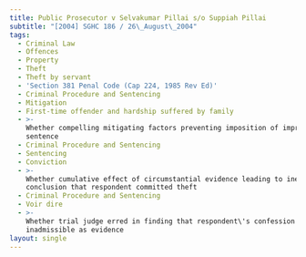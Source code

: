 ```yaml
---
title: Public Prosecutor v Selvakumar Pillai s/o Suppiah Pillai
subtitle: "[2004] SGHC 186 / 26\_August\_2004"
tags:
  - Criminal Law
  - Offences
  - Property
  - Theft
  - Theft by servant
  - 'Section 381 Penal Code (Cap 224, 1985 Rev Ed)'
  - Criminal Procedure and Sentencing
  - Mitigation
  - First-time offender and hardship suffered by family
  - >-
    Whether compelling mitigating factors preventing imposition of imprisonment
    sentence
  - Criminal Procedure and Sentencing
  - Sentencing
  - Conviction
  - >-
    Whether cumulative effect of circumstantial evidence leading to inexorable
    conclusion that respondent committed theft
  - Criminal Procedure and Sentencing
  - Voir dire
  - >-
    Whether trial judge erred in finding that respondent\'s confession was
    inadmissible as evidence
layout: single
---
```


